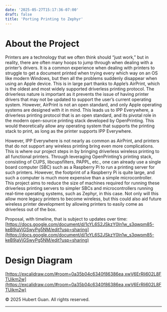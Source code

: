 ```yaml
---
date: '2025-05-27T15:17:36-07:00'
draft: false
title: 'Porting Printing to Zephyr'
---
```

# About the Project

Printers are a technology that we often think should “just work,” but in reality, there are often many hoops to jump through when dealing with a printer’s drivers. It is a common experience when dealing with printers to struggle to get a document printed when trying every which way on an OS like modern Windows, but then all the problems suddenly disappear when using an Apple device. This is in large part thanks to Apple’s AirPrint, which is the oldest and most widely supported driverless printing protocol. The driverless nature is important as it prevents the issue of having printer drivers that may not be updated to support the user’s current operating system. However, AirPrint is not an open standard, and only Apple operating systems are designed with it in mind. This leads us to IPP Everywhere, a driverless printing protocol that is an open standard, and its pivotal role in the modern open-source printing stack developed by OpenPrinting. This would theoretically allow any operating system that supports the printing stack to print, as long as the printer supports IPP Everywhere.

However, IPP Everywhere is not nearly as common as AirPrint, and printers that do not support any wireless printing bring even more complications. This is where our project steps in by bringing driverless wireless printing to all functional printers. Through leveraging OpenPrinting’s printing stack, consisting of CUPS, libcupsfilters, PAPPL, etc., one can already use a single board computer (SBC) such as a Raspberry Pi to run a printing server for such printers. However, the footprint of a Raspberry Pi is quite large, and such a computer is much more expensive than a simple microcontroller. This project aims to reduce the size of machines required for running these driverless printing servers to simpler SBCs and microcontrollers running real-time operating systems, such as Zephyr, in this case. Not only will this allow more legacy printers to become wireless, but this could also aid future wireless printer development by allowing printers to easily come as driverless out of the box.

Proposal, with timeline, that is subject to updates over time: [https://docs.google.com/document/d/1cYL6S2JSkzY0ln1w_s3qwpm85-keB9jaVjGSwyPg5NM/edit?usp=sharing](https://docs.google.com/document/d/1cYL6S2JSkzY0ln1w_s3qwpm85-keB9jaVjGSwyPg5NM/edit?usp=sharing)

# Design Diagram

[https://excalidraw.com/#room=0a35b04c6340f86386ea,xwV6ErRli602L8FTUikm2w](https://excalidraw.com/#room=0a35b04c6340f86386ea,xwV6ErRli602L8FTUikm2w)

©️ 2025 Hubert Guan. All rights reserved. 

---